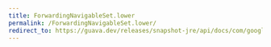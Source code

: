 ```yaml
---
title: ForwardingNavigableSet.lower
permalink: /ForwardingNavigableSet.lower/
redirect_to: https://guava.dev/releases/snapshot-jre/api/docs/com/google/common/collect/ForwardingNavigableSet.html#lower-E-
---
```

